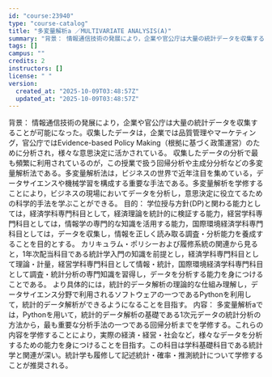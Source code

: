 ```yaml
---
id: "course:23940"
type: "course-catalog"
title: "多変量解析a ／MULTIVARIATE ANALYSIS(A)"
summary: "背景： 情報通信技術の発展により，企業や官公庁は大量の統計データを収集することが可能になった。収集したデータは，企業では品質管理やマーケティング，官公庁ではEvidence-based Policy Making（根拠に基づく政策運営）のた…"
tags: []
campus: ""
credits: 2
instructors: []
license: " "
version:
  created_at: "2025-10-09T03:48:57Z"
  updated_at: "2025-10-09T03:48:57Z"
---
```


背景： 情報通信技術の発展により，企業や官公庁は大量の統計データを収集することが可能になった。収集したデータは，企業では品質管理やマーケティング，官公庁ではEvidence-based Policy Making（根拠に基づく政策運営）のために分析され，様々な意思決定に活かされている。 収集したデータの分析で最も頻繁に利用されているのが，この授業で扱う回帰分析や主成分分析などの多変量解析法である。多変量解析法は，ビジネスの世界で近年注目を集めている，データサイエンスや機械学習を構成する重要な手法である。多変量解析を学修することにより，ビジネスの現場においてデータを分析し，意思決定に役立てるための科学的手法を学ぶことができる。 目的： 学位授与方針(DP)と関わる能力としては，経済学科専門科目として，経済理論を統計的に検証する能力，経営学科専門科目としては，情報学の専門的な知識を活用する能力，国際環境経済学科専門科目としては，データを収集し，情報を正しく読み取る調査・分析能力を養成することを目的とする。 カリキュラム・ポリシーおよび履修系統の関連から見ると，1年次配当科目である統計学入門の知識を前提とし，経済学科専門科目として理論・計量，経営学科専門科目として情報・統計，国際環境経済学科専門科目として調査・統計分析の専門知識を習得し，データを分析する能力を身につけることである。 より具体的には，統計的データ解析の理論的な仕組み理解し，データサイエンス分野で利用されるソフトウェアの一つであるPythonを利用して，統計的データ解析ができるようになることを目指す。 内容： 多変量解析aでは，Pythonを用いて，統計的データ解析の基礎である1次元データの統計分析の方法から，最も重要な分析手法の一つである回帰分析までを学修する。これらの内容を学修することにより，実際の経済・経営・社会など，様々なデータを分析するための能力を身につけることを目指す。この科目は学科基礎科目である統計学と関連が深い。統計学も履修して記述統計・確率・推測統計について学修することが推奨される。
